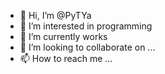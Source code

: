 - 👋 Hi, I’m @PyTYa
- 👀 I’m interested in programming
- 🌱 I’m currently works 
- 💞️ I’m looking to collaborate on ...
- 📫 How to reach me ...

<!---
PyTYa/PyTYa is a ✨ special ✨ repository because its `README.md` (this file) appears on your GitHub profile.
You can click the Preview link to take a look at your changes.
--->

